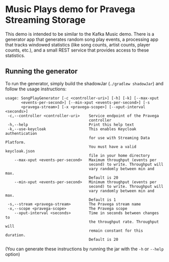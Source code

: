 # Music Plays demo for Pravega Streaming Storage

This demo is intended to be similar to the Kafka Music demo.  There is a generator app that generates random song play events, a processing app that tracks windowed statistics (like song counts, artist counts, player counts, etc.), and a small REST service that provides access to these statistics.

## Running the generator

To run the generator, simply build the shadowJar (`./gradlew shadowJar`) and follow the usage instructions:

```
usage: SongPlayGenerator [-c <controller-uri>] [-h] [-k] [--max-xput
       <events-per-second>] [--min-xput <events-per-second>] [-s
       <pravega-stream>] [-x <pravega-scope>] [--xput-interval <seconds>]
 -c,--controller <controller-uri>    Service endpoint of the Pravega
                                     controller
 -h,--help                           Print this help text
 -k,--use-keycloak                   This enables Keycloak authentication
                                     for use with Streaming Data Platform.
                                     You must have a valid keycloak.json
                                     file in your home directory
    --max-xput <events-per-second>   Maximum throughput (events per
                                     second) to write. Throughput will
                                     vary randomly between min and max.
                                     Default is 20
    --min-xput <events-per-second>   Minimum throughput (events per
                                     second) to write. Throughput will
                                     vary randomly between min and max.
                                     Default is 1
 -s,--stream <pravega-stream>        The Pravega stream name
 -x,--scope <pravega-scope>          The Pravega scope
    --xput-interval <seconds>        Time in seconds between changes to
                                     the throughput rate. Throughput will
                                     remain constant for this duration.
                                     Default is 20
```

(You can generate these instructions by running the jar with the `-h` or `--help` option) 

